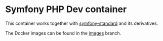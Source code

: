 # Symfony PHP Dev container

This container works together with [symfony-standard](https://github.com/webplates/symfony-standard) and its derivatives.

The Docker images can be found in the [images](https://github.com/webplates/docker-symfony-php-dev/tree/images) branch.

